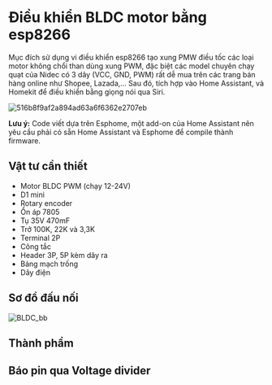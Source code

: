 # Điều khiển BLDC motor bằng esp8266

Mục đích sử dụng vi điều khiển esp8266 tạo xung PMW điều tốc các loại motor không chổi than dùng xung PWM, đặc biệt các model chuyên chạy quạt của Nidec có 3 dây (VCC, GND, PWM) rất dễ mua trên các trang bán hàng online như Shopee, Lazada,... Sau đó, tích hợp vào Home Assistant, và Homekit để điều khiển bằng giọng nói qua Siri.

![516b8f9af2a894ad63a6f6362e2707eb](https://user-images.githubusercontent.com/56484469/130795755-a8e43cad-ace3-4660-a304-ab39391690a2.jpg)

**Lưu ý:** Code viết dựa trên Esphome, một add-on của Home Assistant nên yêu cầu phải có sẵn Home Assistant và Esphome để compile thành firmware.

## Vật tư cần thiết
* Motor BLDC PWM (chạy 12-24V)
* D1 mini
* Rotary encoder
* Ổn áp 7805
* Tụ 35V 470mF
* Trở 100K, 22K và 3,3K
* Terminal 2P
* Công tắc
* Header 3P, 5P kèm dây ra
* Bảng mạch trống
* Dây điện

## Sơ đồ đấu nối
![BLDC_bb](https://user-images.githubusercontent.com/56484469/130810372-d9b9a644-7801-400e-a0a4-fc8e5b5ac903.jpg)

## Thành phẩm

## Báo pin qua Voltage divider
